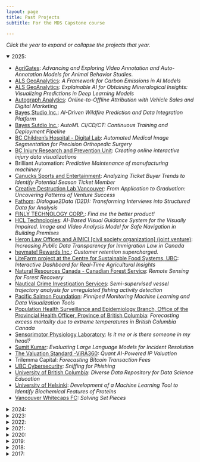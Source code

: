 ```yaml
---
layout: page
title: Past Projects
subtitle: For the MDS Capstone course

---
```


*Click the year to expand or collapse the projects that year.*

<details open>
  <summary>2025:</summary>

<ul>
<li><a href="https://agrigates.io/">AgriGates</a>: <i>Advancing and Exploring Video Annotation and Auto-Annotation Models for Animal Behavior Studies.</i></li>
<li><a href="https://www.alsglobal.com/en/geoanalytics">ALS GeoAnalytics</a>: <i>A Framework for Carbon Emissions in AI Models</i></li>
<li><a href="https://www.alsglobal.com/en/geoanalytics">ALS GeoAnalytics</a>: <i>Explainable AI for Obtaining Mineralogical Insights: Visualizing Predictions in Deep Learning Models</i></li>
<li><a href="https://autographanalytics.com">Autograph Analytics</a>: <i>Online-to-Offline Attribution with Vehicle Sales and Digital Marketing</i></li>
<li><a href="https://bayesstudio.com/">Bayes Studio Inc.</a>: <i>AI-Driven Wildfire Prediction and Data Integration Platform</i></li>
<li><a href="https://bayesstudio.com/">Bayes Sutdio Inc.</a>: <i>AutoML CI/CD/CT: Continuous Training and Deployment Pipeline</i></li>
<li><a href="https://www.digitallab.org/">BC Children’s Hospital - Digital Lab</a>: <i>Automated Medical Image Segmentation for Precision Orthopedic Surgery</i></li>
<li><a href="https://www.injuryresearch.bc.ca/">BC Injury Research and Prevention Unit</a>: <i>Creating online interactive injury data visualizations</i></li>
<li>Brilliant Automation: <i>Predictive Maintenance of manufacturing machinery</i></li>
<li><a href="https://canucks.com">Canucks Sports and Entertainment</a>: <i>Analyzing Ticket Buyer Trends to Identify Potential Season Ticket Member</i></li>
<li><a href="https://creativedestructionlab.com/locations/vancouver/">Creative Destruction Lab Vancouver</a>: <i>From Application to Graduation: Uncovering Patterns of Venture Success</i></li>
<li><a href="https://www.fathomthat.ai/">Fathom</a>: <i>Dialogue2Data (D2D): Transforming Interviews into Structured Data for Analysis</i></li>
<li><a href="https://finlywealth.com">FINLY TECHNOLOGY CORP.</a>: <i>Find me the better product!</i></li>
<li><a href="https://www.hcltech.com">HCL Technologies</a>: <i>AI-Based Visual Guidance System for the Visually Impaired. Image and Video Analysis Model for Safe Navigation in Building Premises</i></li>
<li><a href="https://heronlaw.ca">Heron Law Offices and AIMICI [civil society organization] (joint venture)</a>: <i>Increasing Public Data Transparency for Immigration Law in Canada</i></li>
<li><a href="https://www.heymate.ca">heymate! Rewards Inc.</a>: <i>Customer retention supercharged.</i></li>
<li><a href="https://www.litefarm.org">LiteFarm project at the Centre for Sustainable Food Systems, UBC</a>: <i>Interactive Dashboard for Real-Time Agricultural Insights</i></li>
<li><a href="https://natural-resources.canada.ca/our-natural-resources/forests-forestry/the-canadian-forest-service">Natural Resources Canada - Canadian Forest Service</a>: <i>Remote Sensing for Forest Recovery</i></li>
<li><a href="https://www.ncis-tech.com">Nautical Crime Investigation Services</a>: <i>Semi-supervised vessel trajectory analysis for unregulated fishing activity detection</i></li>
<li><a href="https://www.survivalbottlenecks.ca/">Pacific Salmon Foundation</a>: <i>Pinniped Monitoring Machine Learning and Data Visualization Tools</i></li>
<li><a href="https://www2.gov.bc.ca/gov/content/health/about-bc-s-health-care-system/office-of-the-provincial-health-officer">Population Health Surveillance and Epidemiology Branch, Office of the Provincial Health Officer, Province of British Columbia</a>: <i>Forecasting excess mortality due to extreme temperatures in British Columbia Canada</i></li>
<li><a href="https://kin.educ.ubc.ca/research/neuro-mechanical/sensorimotor-physiology-lab/">Sensorimotor Physiology Laboratory</a>: <i>Is it me or is there someone in my head?</i></li>
<li><a href="https://www.hcltech.com">Sumit Kumar</a>: <i>Evaluating Large Language Models for Incident Resolution</i></li>
<li><a href="https://thevaluationstandard.com">The Valuation Standard -ViRA360</a>: <i>Quant AI-Powered IP Valuation</i></li>
<li>Trilemma Capital: <i>Forecasting Bitcoin Transaction Fees</i></li>
<li><a href="https://privacymatters.ubc.ca">UBC Cybersecurity</a>: <i>Sniffing for Phishing</i></li>
<li><a href="https://katieburak.github.io/">University of British Columbia</a>: <i>Diverse Data Repository for Data Science Education</i></li>
<li><a href="https://www.helsinki.fi/en/researchgroups/systems-pharmacology">University of Helsinki</a>: <i>Development of a Machine Learning Tool to Identify Biochemical Features of Proteins</i></li>
<li><a href="https://www.whitecapsfc.com/">Vancouver Whitecaps FC</a>: <i>Solving Set Pieces</i></li>
</ul>
</details>

<details>
  <summary>2024:</summary>

<ul>
<li><a href="https://goldspot.ca/">ALS GoldSpot Discoveries Ltd.</a>: <i>Towards Decentralized Training of Machine Learning Models for Bone Cancer Detection</i></li>
<li><a href="http://www.analytika.ca/">Analytika</a>: <i>Production Line Robotics Arms Vision Recognition</i></li>
<li><a href="https://www.autozen.com/">Autozen Technology</a>: <i>Autozen Recommendation Engine</i></li>
<li><a href="https://ww2.jeppesen.com/digital-aviation-analytics/">Boeing Digital Solutions, Inc. d/b/a Jeppesen</a>: <i>Navigation Chart Change Detection</i></li>
<li><a href="https://www.nhl.com/canucks/">Canucks Sports & Entertainment</a>: <i>Ticket Pricing Analysis of the Vancouver Canucks</i></li>
<li><a href="https://coru.oceans.ubc.ca/">Changing Ocean Research Unit, Institute for the Oceans and Fisheries, UBC</a>: <i>Can you afford sustainable seafood in the future under climate change?</i></li>
<li><a href="https://faberconnect.com/">Faber Connect</a>: <i>Predicting No-Shows and Job Success in Construction</i></li>
<li><a href="https://www.illuminex.ai/">Illuminex AI</a>: <i>Airfield hazards: bird tracking at airports</i></li>
<li><a href="https://impact.canada.ca/en">Impact Canada (Impact and Innovation Unit, Privy Council Office)</a>: <i>Measuring innovation through knowledge production</i></li>
<li><a href="https://ubcfarm.ubc.ca/csfs-research/litefarm/">Litefarm / University of British Columbia</a>: <i>Leveraging data science for agricultural carbon and biodiversity outcomes</i></li>
<li><a href="http://www.riotinto.com/">Rio Tinto Exploration</a>: <i>FaultSENS</i></li>
<li><a href="http://www.riotinto.com/">Rio Tinto Exploration</a>: <i>Project DrillSense</i></li>
<li><a href="https://www.therocketbrew.com/">Rocketbrew</a>: <i>Generative AI Icebreaker - Wildcard Clickbait 🃏</i></li>
<li><a href="https://www.srk.com/">SRK Consulting (Canada) Inc.</a>: <i>Benchmarking tailings facility risks</i></li>
<li><a href="https://www.srk.com/">SRK Consulting (Canada) Inc.</a>: <i>Developing novel methods for liquefaction prediction</i></li>
<li>Seahorse Strategies: <i>UBC Stock Portfolio Allocation Formula</i></li>
<li><a href="https://www.theside.ca/">Side.</a>: <i>AI-Driven Real Estate Insights: Revolutionizing Pre-Construction Sales</i></li>
<li><a href="https://sogdatacentre.ca/">Strait of Georgia Data Center</a>: <i>Survival Analysis System for Salmon in the Salish Sea</i></li>
<li><a href="https://www.triumf.ca/">TRIUMF</a> and <a href="https://www.ubc.ca/">UBC</a>: <i>AI CALRICH</i></li>
<li><a href="https://www.ubc.ca/">University of British Columbia</a>: <i>Checklists and LLM prompts for efficient and effective test creation in data analysis</i></li>
<li><a href="https://www.whitecapsfc.com/">Vancouver Whitecaps Football Club</a>: <i>The Global Game: Ranking Soccer Clubs Worldwide</i></li>
<li><a href="https://www.whitecapsfc.com/">Vancouver Whitecaps Football Club</a>: <i>Predicting Physical Performance of Football Players</i></li>
<li><a href="https://www.westlandinsurance.ca/">Westland Insurance</a>: <i>Augmenting Customer Retention Modelling with NLP Feature Engineering</i></li>
</ul>
</details>

<details>
  <summary>2023:</summary>

<ul>
<li><a href="https://www.autozen.com/">Autozen Technology</a>: <i>Autozen Valuation Guru</i></li>
<li><a href="https://bgcengineering.ca/">BGC Engineering Inc.</a>: <i>Predicting the largest floods in Canadian rivers</i></li>
<li><a href="https://www.reliance-foundry.com/">Citysage for Reliance Foundry</a>: <i>Noise Pollution: Spatial modelling and visualization of urban sound levels</i></li>
<li><a href="https://cymaxgroup.com/">Cymax Group Technologies</a>: <i>Product Knowledge Graph</i></li>
<li><a href="https://www.eoas.ubc.ca/">EOAS department, UBC Faculty of Science</a>: <i>Data Science for polar ice core climate reconstructions</i></li>
<li><a href="https://goldspot.ca/">ALS GoldSpot Discoveries Ltd.</a>: <i>A Study on the Effects of Representation Bias on AI Performance and Methods of Mitigating it</i></li>
<li><a href="https://www.icbc.com/Pages/default.aspx">Insurance Corporation of BC</a>: <i>Image Recognition of Vehicle Odometer Readings</i></li>
<li><a href="https://www.neotomadb.org/">Neotoma Paleoecology Database(University of Wisconsin – Madison)</a>: <i>Finding Fossils in the Literature</i></li>
<li><a href="https://www.olyns.com/">Olyns</a>: <i>The Price Is Right!</i></li>
<li><a href="http://www.riotinto.com/">Rio Tinto Exploration</a>: <i>Clean sat</i></li>
<li><a href="https://www.seaspancorp.com/">Seaspan Corporation</a>: <i>Development of operation and maintenance analytics platform for container ships</i></li>
<li><a href="https://sitewise.com/">Sitewise Analytics</a>: <i>Restaurant Segmentation Analysis</i></li>
<li><a href="https://www.slalom.com/">Slalom Consulting</a>: <i>Power Price Prediction - a short-term forecast</i></li>
<li><a href="https://www.triumf.ca/">TRIUMF</a> and <a href="https://www.ubc.ca/">UBC</a>: <i>CALORICH AI</i></li>
<li><a href="https://www.trustingpixels.com/">Trusting Pixels Inc.</a>: <i>Compressed Softening Filter Detection</i></li>
<li><a href="https://digem.med.ubc.ca/">UBC Digital Emergency Medicine</a>: <i>Predictive analytics to support HLBC 8-1-1 and HEiDi triage</i></li>
<li><a href="https://www.whitecapsfc.com/">Vancouver Whitecaps Football Club</a>: <i>Finding Football Talent with Wearable Technology Using PlayerMaker sensors to understand academy player performance</i></li>
<li><a href="https://www.whitecapsfc.com/">Vancouver Whitecaps Football Club</a>: <i>Terrific Touch</i></li>
<li><a href="https://www.westlandinsurance.ca/">Westland Insurance</a>: <i>Predicting Customer Conversion</i></li>
<li><a href="https://www.adolus.com/">aDolus Inc</a>: <i>Can AI spot risky software in critical infrastructue?</i></li>
</ul>

</details>

<details>
  <summary>2022:</summary>

<ul>
<li><a href="https://pair.ubc.ca/surveys/canadian-campus-wellbeing-survey/">Canadian Campus Wellbeing Survey/UBC</a>: <i>Impact of COVID-19 on student mental health: Lessons from the CCWS</i></li>
<li><a href="https://corporatefinanceinstitute.com/">Corporate Finance Institute Education Inc.</a>: <i>Recency, Frequency, and Monetary Value Analysis</i></li>
<li><a href="https://corporatefinanceinstitute.com/">Corporate Finance Institute Education Inc.</a>: <i>Sales Forecasting</i></li>
<li><a href="https://www.defined.fi/">Defined Finance Ltd.</a>: <i>DeFi Dashboard: Follow and Forecast the Money</i></li>
<li><a href="https://www.glentel.com/home">Glentel</a>: <i>Practical people analytics for predicting retention</i></li>
<li><a href="https://www.glentel.com/home">Glentel</a>: <i>Practical people analytics for predicting employee performance</i></li>
<li><a href="https://goldspot.ca/">ALS GoldSpot Discoveries Ltd.</a>: <i>Detection and Mitigation of Data Drift and Model Decay</i></li>
<li><a href="https://goldspot.ca/">ALS GoldSpot Discoveries Ltd.</a>: <i>Panorama stitching of core-photos</i></li>
<li><a href="https://www.olyns.com/">Olyns</a>: <i>Prune CNN models to help people go green</i></li>
<li><a href="https://www.oraq.ai/">OraQ AI</a>: <i>Using NLP to untangle the complex web of dental conditions</i></li>
<li><a href="http://www.bccdc.ca/our-services/programs/population-public-health-surveillance">Population Health Surveillance and Epidemiology</a>: <i>BC Chronic Disease Visualization and Trend Analysis with R Shiny</i></li>
<li><a href="https://www.reliance-foundry.com/">Reliance Foundry Co. Ltd.</a>: <i>LiDAR object detection and classification for cities</i></li>
<li><a href="https://www.riversol.com/">Riversol Skincare Solutions Inc</a>: <i>Forecasting the success of online lead generation</i></li>
<li><a href="https://www.therocketbrew.com/">Rocketbrew Inc.</a>: <i>Creating (figurative) ecommerce shopping aisles with ML 🛒🛒🛒</i></li>
<li>Seahorse Strategies: <i>Data Analytics for Stock Market Trading</i></li>
<li><a href="https://simpl.mech.ubc.ca/">Sensing in Biomechanical Processes Lab (SimPL)</a>: <i>Towards a simplified method for video confirmation of head impact events in contact sports</i></li>
<li><a href="https://kin.educ.ubc.ca/research/neuro-mechanical/sensorimotor-physiology-lab/">Sensorimotor Physiology Laboratory</a>: <i>Decomposition of muscle activity for sensorimotor neuroscience</i></li>
<li><a href="https://sitewise.com/">Sitewise Analytics</a>: <i>Determining Restaurant Sales Performance Drivers through Feature Selection</i></li>
<li><a href="https://www.suncor.com/">Suncor Energy Inc.</a>: <i>Modelling Heat Exchanger Units to Optimize Cleaning Schedules</i></li>
<li><a href="https://www.triumf.ca/">TRIUMF</a>: <i>RICH AI</i></li>
<li><a href="https://www.trustingpixels.com/">Trusting Pixels Inc.</a>: <i>IMAGE COMPARISON ANALYSIS</i></li>
<li><a href="https://www.trustingpixels.com/">Trusting Pixels Inc.</a>: <i>PHOTO WITHIN PHOTO DETECTION</i></li>
<li><a href="https://awp.landfood.ubc.ca/">UBC Animal Welfare Program</a>: <i>Cow bonds: Visualizing and assessing changes in the social networks of dairy cows</i></li>
<li><a href="https://www.sauder.ubc.ca">UBC Sauder</a> and <a href="https://teejlab.com/">TeejLab</a>: <i>An Analytical Framework for Quantifying API Risks</i></li>
<li><a href="https://www.whitecapsfc.com/">Vancouver Whitecaps Football Club</a>: <i>Passing Perfection - Using Optical Tracking and Event Data to Evaluate MLS Player’s Passing Tendencies</i></li>
<li><a href="https://www.whitecapsfc.com/">Vancouver Whitecaps Football Club</a>: <i>Disruptive Defending - Using Optical Tracking and Event Data to Evaluate MLS Players’ Defensive Performance</i></li>
<li><a href="https://www.viewpoint.ai/">Viewpoint AI</a>: <i>Life Decision Support: Choose your best career path</i></li>
<li><a href="https://www.westlandinsurance.ca/">Westland Insurance</a>: <i>Predicting Customer Retention</i></li>
<li><a href="https://www.worldbank.org/en/home">World Bank</a>: <i>How quickly can South Asia transition to a green economy?</i></li>
</ul>

</details>

<details>
  <summary>2021:</summary>

<ul>
<li><a href="http://www.analytika.ca/">Analytika</a>: <i>Transforming Customer Experiences</i></li>
<li><a href="https://www.bccsu.ca/">BC Centre on Substance Use</a>: <i>Using data science to identify and visualize novel compounds in illicit drug checking samples</i></li>
<li><a href="http://www2.gov.bc.ca/gov/content/data/about-data-management/bc-stats">BC Stats</a>: <i>Understanding voting method choices in the 2020 BC General Election</i></li>
<li><a href="https://www.bci.ca/">British Columbia Investment Management Corporation (BCI)</a>: <i>What Can SEC 10-K Textual Disclosures Tell Us About a Firm’s Earnings Quality and Future Stock Returns?</i></li>
<li>Canada Web Analytics Team: <i>Determining the Use Cases Across Data Science Sub-Fields for the Government of Canada&#39;s Web Analytics Operations</i></li>
<li><a href="https://www.cenovus.com/">Cenovus</a>: <i>Using Time Series Temperature Data to Determine Well Productivity</i></li>
<li><a href="https://core.ubc.ca/">Collaboration for Outcomes Research and Evaluation (CORE)</a>: <i>Data science and health outcomes research</i></li>
<li><a href="https://www.dialpad.com/">Dialpad</a>: <i>Detecting Emerging Topics, Trends and Anomalies from Call Center Transcripts</i></li>
<li><a href="https://www.dialpad.com/">Dialpad</a>: <i>Understanding &amp; Predicting Customer Satisfaction Using Vocal Features</i></li>
<li><a href="https://www.vchri.ca/">Gerontology and Diabetes Research Laboratory (GDRL)</a>: <i>Machine Learning Approaches to: 1. Diagnosing Lipohypertrophy at the bedside, and 2. Falls Prediction in Long Term Care</i></li>
<li><a href="https://www.glentel.com/home">Glentel</a>: <i>People Analytics</i></li>
<li><a href="https://goldspot.ca/">ALS GoldSpot Discoveries Ltd.</a>: <i>Automated drill core logging through the lens of Machine learning and Deep learning</i></li>
<li><a href="https://www.hootsuite.com/">Hootsuite</a>: <i>Customer Segmentation using Hootsuite Product Usage Data</i></li>
<li><a href="https://www.newsly.me/">Newsly</a>: <i>Audio listening preferences</i></li>
<li><a href="https://www.orbis.com/ca/institutional/home">Orbis Investments</a>: <i>Earning Calls Deception Analysis</i></li>
<li><a href="https://www.paybyphone.com/">PayByPhone</a>: <i>Anomaly Detection</i></li>
<li><a href="https://www.properly.ca/">Properly Inc</a>: <i>Image Processing: Quantifying The Home Condition From Property Images</i></li>
<li><a href="https://www.realtor.com/">Realtor.com</a>: <i>Identifying real estate investment opportunities using Machine Learning</i></li>
<li><a href="https://www.realtor.com/">Realtor.com</a>: <i>Will they or won&#39;t they? Return user prediction</i></li>
<li><a href="http://simpl.mech.ubc.ca/">Sensing in Biomechanical Processes Lab (SimPL)</a>: <i>Extracting and visualizing the human brain state using EEG data</i></li>
<li>UBC Cybersecurity Group: <i>Defend UBC</i></li>
<li><a href="https://www.whitecapsfc.com/">Vancouver Whitecaps Football Club</a>: <i>Football Fortune Telling: Predicting MLS Performance</i></li>
<li><a href="https://www.whitecapsfc.com/">Vancouver Whitecaps Football Club</a>: <i>Match Fit – Using Optical Tracking Data to Evaluate MLS Players’ Power, Fitness &amp; Fatigue</i></li>
<li><a href="https://www.adolus.com/">aDolus Inc</a>: <i>Software File Clustering (What is this file?)</i></li>
</ul>

</details>

<details>
  <summary>2020:</summary>

<ul>
<li><a href="https://www.adolus.com/">aDolus</a>: <i>Unearthing Hidden Vulnerabilities in Mission Critical Software</i></li>
<li><a href="http://www.analytika.ca/">Analytika</a>: <i>Smart Agriculture</i></li>
<li><a href="http://www.analytika.ca/">Analytika</a>: <i>Wells Timelines</i></li>
<li><a href="http://www2.gov.bc.ca/gov/content/data/about-data-management/bc-stats">BC Stats</a>: <i>Text Analytics: Quantifying the Responses to Open-Ended Survey Questions</i></li>
<li><a href="https://bgcengineering.ca/">BGC Engineering</a>: <i>Automated Tailings Dam Detection from Satellite Data</i></li>
<li><a href="https://bgcengineering.ca/">BGC Engineering</a>: <i>Data Driven Flood Forecasting</i></li>
<li><a href="https://www.playbiba.com/">Biba Ventures</a>: <i>Using Machine Learning to Predict Playground Usage Across the Continent</i></li>
<li><a href="https://deetken.com/">The Deetken Group</a>: <i>Forecasting the Evolution of Vancouver&#39;s Business Landscape</i> </li>
<li><a href="https://www.ecomm911.ca/">E-Comm 911</a>: <i>Natural language processing to help save lives and protect property</i></li>
<li><a href="http://www.glentel.com/home">Glentel</a>: <i>Making sense of people data</i></li>
<li><a href="https://goldspot.ca/">ALS GoldSpot Discoveries Ltd.</a>: <i>Core Photo Analysis</i></li>
<li><a href="https://mdacorporation.com/">MDA</a>: <i>Image Captioning of Overhead Earth Observation Imagery</i></li>
<li><a href="https://www.merchantgrowth.com/">Merchant Growth</a>: <i>Merchant Score: Intelligent Credit Decisioning For Risk Management</i></li>
<li><a href="https://www.paybyphone.com/">PayByPhone</a>: <i>Crowdsourced parking locations</i></li>
<li><a href="https://www.realtor.com/">Realtor.com</a>: <i>Photo-realistic Neighborhood Image Synthesis</i></li>
<li><a href="https://www.riversol.com/">Riversol Skincare Solutions</a>: <i>E-commerce domination in highly competitive markets driven by data science</i></li>
<li>Seahorse Strategies: <i>Seahorse Momentum Indicator</i></li>
<li><a href="https://www.translink.ca/">TransLink</a>: <i>Vision over Transit Incidents &amp; Claims</i></li>
<li><a href="https://www.translink.ca/">TransLink</a>: <i>Understanding Bus Delay in Metro Vancouver</i></li>
<li><a href="https://www.translink.ca/">TransLink</a>: <i>Optimizing Transit Stops</i></li>
<li><a href="https://www.urbanlogiq.com/">UrbanLogiq</a>: <i>Analysis of Connected Vehicle Driving Behaviour as a Predictor of Accidents</i></li>
<li><a href="https://www.urbanlogiq.com/">UrbanLogiq</a>: <i>Contextual analysis of amenity gaps in at-risk communities</i></li>
<li><a href="https://www.whitecapsfc.com/">Vancouver Whitecaps Football Club</a>: <i>Modelling the Physical Performances of the Vancouver Whitecaps</i></li>
<li><a href="https://www.whitecapsfc.com/">Vancouver Whitecaps Football Club</a>: <i>Understanding Players&#39; Offensive and Defensive Performance in Major League Soccer</i></li>
</ul>

</details>

<details>
  <summary>2019:</summary>

<ul>
<li><a href="http://www2.gov.bc.ca/gov/content/data/about-data-management/bc-stats">BC Stats</a>: <i>Quantifying the Responses to Open-Ended Survey Questions</i></li>
<li><a href="https://bgcengineering.ca/">BGC Engineering</a>: <i>Automated Landslide Detection and Delineation from Digital Terrain Data</i>               </li>
<li><a href="http://www.bcmea.com/">British Columbia Maritime Employers Association</a>: <i>Improving Labour Forecasting to Promote the Competitiveness of BC Ports</i></li>
<li><a href="https://www.ecomm911.ca/">E-Comm 911</a>: <i>Predictive Staffing Model to Help Save Life and Protect Property</i></li>
<li><a href="https://www.freshprep.ca/">Fresh Prep</a>: <i>Forecasting Meal Kit Orders</i></li>
<li><a href="https://www.sauder.ubc.ca/Faculty/Divisions/Management_Information_Systems_Division">Management Information Systems Group, UBC Sauder School of Business</a>: <i>Extracting a Corporate Social Network from SEC Filings</i></li>
<li><a href="https://mineraiferquebec.com/?lang=en">Minerai de fer Québec / Quebec Iron Ore</a>: <i>Image recognition of rock types for identification of rock formations</i></li>
<li><a href="https://mineraiferquebec.com/?lang=en">Minerai de fer Québec / Quebec Iron Ore</a>: <i>Predicting geological properties from drill metrics to predict rock composition</i></li>
<li><a href="http://www.providencehealthcare.org/">Providence Health Care</a>: <i>Forecasting of Staffing Needs</i></li>
<li><a href="https://qxmd.com/">QxMD</a>: <i>Generate cross-product recommendations to help get medical research adopted in clinical practice</i></li>
<li><a href="https://qxmd.com/">QxMD</a>: <i>Match real-time news stories with medical research literature</i></li>
<li><a href="https://www.rstudio.com/">RStudio</a>: <i>What the Git Is Going On Here!?</i></li>
<li><a href="https://www.realtor.com/">Realtor.com</a>: <i>Estimate the Value of Key Local attributes used in buying decisions</i></li>
<li>Seahorse Strategies: <i>Predicting the Stock Market</i></li>
<li><a href="https://www.triumf.ca/">TRIUMF</a>: <i>π-e-μ AI</i></li>
<li><a href="https://teejlab.com/">TeejLab</a>: <i>Technical Legal Risk Assessment for Data Services</i></li>
<li><a href="http://www.tetrad.com/">Tetrad</a>: <i>Understanding Restaurant Sales</i></li>
<li><a href="https://www.urbanlogiq.com/">UrbanLogiq</a>: <i>Indicators of Crash Severity</i></li>
</ul>


</details>

<details>
  <summary>2018:</summary>

<ul>
<li><a href="http://www2.gov.bc.ca/gov/content/data/about-data-management/bc-stats">BC Stats</a>: <i>Discovering thematic categories from survey comments</i></li>
<li><a href="https://bgcengineering.ca/">BGC Engineering</a>: <i>Anomaly detection and flood forecasting using real-time hydrometric data</i></li>
<li><a href="https://www.destinationbc.ca/">Destination BC</a>: <i>Predicting conversion rates for tourism advertisements on Facebook and Instagram</i></li>
<li><a href="https://www.finn.ai/">Finn AI</a>: <i>Evaluating a Natural Language Processing Pipeline for Chatbots</i></li>
<li><a href="https://www.microsoft.com/">Microsoft MSN</a>: <i>Web traffic prediction for msn.com</i></li>
<li><a href="https://www.sap.com/">SAP</a> and <a href="https://teejlab.com/">Teejlab</a>: <i>Automated Legal Risk Assessment on Web Service License Changes</i></li>
<li><a href="http://semios.com/">Semios</a>: <i>Binary Classification of Leaf Wetness Using Sensor Data</i></li>
<li><a href="https://www.thinkific.com/">Thinkific</a>: <i>Success in online learning: recommending actions to course creators</i></li>
<li><a href="https://unbounce.com">Unbounce</a>: <i>Using survival analysis to finding leading indicators of customer churn</i></li>
<li><a href="https://qxmd.com/">QxMD</a>: <i>Building a Recommendation System for Medical Research Papers</i></li>
<li><a href="http://www.sauder.ubc.ca/">UBC Sauder School of Business</a>: <i>Extracting features from financial documents for predicting firm performance</i></li>
<li><a href="https://www.visier.com/">Visier</a>: <i>Automated Human Resources Insight Discovery</i></li>
</ul>

</details>

<details>
  <summary>2017:</summary>

<ul>
<li><a href="http://www2.gov.bc.ca/gov/content/data/about-data-management/bc-stats">BC Stats</a>: <i>Empowering employee engagement through AI</i></li>
<li><a href="https://www.translink.ca/en/About-Us/Corporate-Overview/Operating-Companies/CMBC.aspx">Coast Mountain Bus Company</a>: <i>Forecasting Transit Schedules and Congestion Areas</i></li>
<li><a href="http://www.riotinto.com/">Rio Tinto</a>: <i>Tools for Analyzing Mining Drill Data</i></li>
<li><a href="http://ctlt.ubc.ca/">UBC CTLT</a>: <a href="https://ubc-mds.github.io/2018-01-01-CTLT-capstone/"><i>edXvis: Interactive Visualization of Student    Engagement with edX MOOCs</i></a></li>
<li><a href="https://unbounce.com/">Unbounce</a>: <i>Unbounce Community Forum Analysis</i></li>
</ul>

</details>

